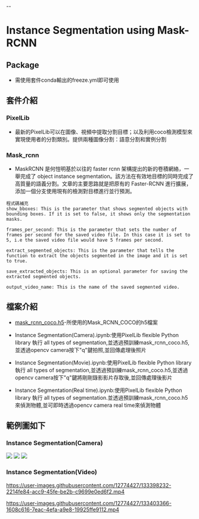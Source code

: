--
# Instance Segmentation using Mask-RCNN

## Package
* 需使用套件conda輸出的freeze.yml即可使用
## 套件介紹
### PixelLib
* 最新的PixelLib可以在圖像、視頻中提取分割目標；以及利用coco檢測模型來實現使用者的分割類別。提供兩種圖像分割：語意分割和實例分割

### Mask_rcnn
* MaskRCNN 是何愷明基於以往的 faster rcnn 架構提出的新的卷積網絡，一舉完成了 object instance segmentation。該方法在有效地目標的同時完成了高質量的語義分割。文章的主要思路就是把原有的 Faster-RCNN 進行擴展，添加一個分支使用現有的檢測對目標進行並行預測。
    
```
程式碼補充
show_bboxes: This is the parameter that shows segmented objects with bounding boxes. If it is set to false, it shows only the segmentation masks.

frames_per_second: This is the parameter that sets the number of frames per second for the saved video file. In this case it is set to 5, i.e the saved video file would have 5 frames per second.

extract_segmented_objects: This is the parameter that tells the function to extract the objects segmented in the image and it is set to true.

save_extracted_objects: This is an optional parameter for saving the extracted segmented objects.

output_video_name: This is the name of the saved segmented video.
```

## 檔案介紹
* [mask_rcnn_coco.h5](https://github.com/matterport/Mask_RCNN/releases/tag/v2.0)-所使用的Mask_RCNN_COCO的h5檔案
* Instance Segmentation(Camera).ipynb:使用PixelLib flexible Python library 執行 all types of segmentation,並透過預訓練mask_rcnn_coco.h5,並透過opencv camera按下"q"鍵拍照,並回傳處理後照片

* Instance Segmentation(Movie).ipynb:使用PixelLib flexible Python library 執行 all types of segmentation,並透過預訓練mask_rcnn_coco.h5,並透過opencv camera按下"q"鍵將剛剛錄影影片存取後,並回傳處理後影片

* Instance Segmentation(Real time).ipynb:使用PixelLib flexible Python library 執行 all types of segmentation.並透過預訓練mask_rcnn_coco.h5 來偵測物體,並可即時透過opencv camera real time來偵測物體

## 範例圖如下
### Instance Segmentation(Camera)
![](https://i.imgur.com/JqzAP4A.jpg)
![](https://i.imgur.com/bPs8xyg.jpg)
![](https://i.imgur.com/NeBlPUr.jpg)

### Instance Segmentation(Video)
https://user-images.githubusercontent.com/12774427/133398232-2214fe84-acc9-45fe-be2b-c9699e0ed6f2.mp4

https://user-images.githubusercontent.com/12774427/133403366-1608c616-7eac-4efa-a9e8-19925ffe9112.mp4










